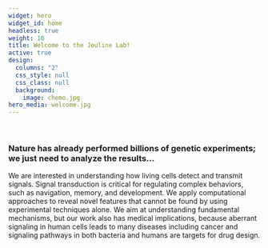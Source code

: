 ```yaml
---
widget: hero
widget_id: home
headless: true
weight: 10
title: Welcome to the Jouline Lab!
active: true
design:
  columns: "2"
  css_style: null
  css_class: null
  background:
    image: chemo.jpg
hero_media: welcome.jpg
---
```

<br>

### **Nature has already performed billions of genetic experiments; we just need to analyze the results…**

We are interested in understanding how living cells detect and transmit signals. Signal transduction is critical for regulating complex behaviors, such as navigation, memory, and development. We apply computational approaches to reveal novel features that cannot be found by using experimental techniques alone. We aim at understanding fundamental mechanisms, but our work also has medical implications, because aberrant signaling in human cells leads to many diseases including cancer and signaling pathways in both bacteria and humans are targets for drug design.